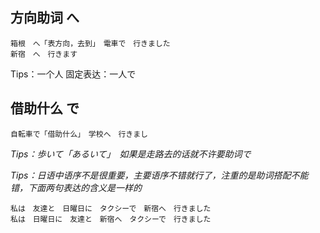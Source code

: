 <!--
 * @Author: Gmsoft - WeiHong Ran
 * @Date: 2019-09-25 19:39:30
 * @LastEditors: Gmsoft - WeiHong Ran
 * @LastEditTime: 2019-09-25 20:00:18
 * @Description: Nothing
 -->

## 方向助词 へ

    箱根　へ「表方向，去到」　電車で　行きました
    新宿　へ　行きます

Tips：一个人 固定表达：一人で

## 借助什么 で

    自転車で「借助什么」　学校へ　行きまし

_Tips：歩いて「あるいて」　如果是走路去的话就不许要助词で_

_Tips：日语中语序不是很重要，主要语序不错就行了，注重的是助词搭配不能错，下面两句表达的含义是一样的_

    私は　友達と　日曜日に　タクシーで　新宿へ　行きました
    私は　日曜日に　友達と　新宿へ　タクシーで　行きました
